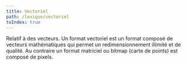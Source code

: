 ```yaml
---
title: Vectoriel
path: /lexique/vectoriel
toIndex: true
---
```


Relatif à des vecteurs. Un format vectoriel est un format composé de vecteurs mathématiques qui permet un redimensionnement illimité et de qualité. 
Au contraire un format matriciel ou bitmap (carte de points) est composé de pixels.
